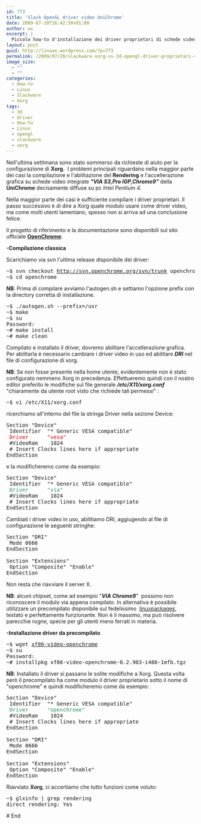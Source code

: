 ```yaml
---
id: 773
title: 'Slack OpenGL driver video UniChrome'
date: 2009-07-20T16:42:50+01:00
author: ax
excerpt: |
  Piccolo how-to d'installazione dei driver proprietari di schede video integrate "VIA S3,Pro IGP, Chrome9" UniChrome  su Slackware e configurazione di Xorg per l'abilitazione Rendering utile alla visualizzazione degli effetti grafici 3D.
layout: post
guid: http://linuax.wordpress.com/?p=773
permalink: /2009/07/20/slackware-xorg-vs-3d-opengl-driver-proprietari-schede-video-unichrome/
image_size:
  - ""
  - ""
categories:
  - How-to
  - Linux
  - Slackware
  - Xorg
tags:
  - 3d
  - driver
  - How-to
  - Linux
  - opengl
  - slackware
  - xorg
---
```

Nell'ultima settimana sono stato sommerso da richieste di aiuto per la configurazione di **Xorg**.  I problemi principali riguardano nella maggior parte dei casi la compilazione e l'abilitazione del **Rendering** e l'accellerazione grafica su schede video integrate _**"VIA S3,Pro IGP,Chrome9"**_ della **UniChrome** decisamente diffuse su pc _Intel Pentium 4_.

Nella maggior parte dei casi è sufficiente compilare i driver proprietari. Il passo successivo è di dire a Xorg quale modulo usare come driver video, ma come molti utenti lamentano, spesso non si arriva ad una conclusione felice.

Il progetto di riferimento e la documentazione sono disponibili sul sito ufficiale **<a href="http://www.openchrome.org/" target="_blank">OpenChrome</a>**.

**-Compilazione classica**

Scarichiamo via svn l'ultima release disponibile dei driver:

<pre>~$ svn checkout <a href="http://svn.openchrome.org/svn/trunk" target="_blank">http://svn.openchrome.org/svn/trunk</a> openchrome
~$ cd openchrome</pre>

**NB**: Prima di compilare avviamo l'autogen.sh e settiamo l'opzione prefix con la directory corretta di installazione.

<pre>~$ ./autogen.sh --prefix=/usr
~$ make
~$ su
Password:
~# make install
~# make clean</pre>

Compilato e installato il driver, dovremo abilitare l'accellerazione grafica. Per abilitarla è necessario cambiare i driver video in uso ed abilitare **_DRI_** nel file di configurazione di xorg.

**NB**: Se non fosse presente nella home utente, evidentemente non è stato configurato nemmeno Xorg in precedenza. Effettueremo quindi con il nostro editor preferito le modifiche sul file generale _**/etc/X11/xorg.conf**_ "chiaramente da utente root visto che richiede tali permessi" :

<pre>~$ vi /etc/X11/xorg.conf</pre>

ricerchiamo all'interno del file la stringa Driver nella sezione Device:

<pre>Section "Device"
 Identifier  "* Generic VESA compatible"
 <span style="color:#ff0000;">Driver      "vesa"</span>
 #VideoRam    1024
 # Insert Clocks lines here if appropriate
EndSection</pre>

e la modificheremo come da esempio:

<pre>Section "Device"
 Identifier  "* Generic VESA compatible"
 <span style="color:#339966;">Driver      "via"</span>
 #VideoRam    1024
 # Insert Clocks lines here if appropriate
EndSection</pre>

Cambiati i driver video in uso, abilitiamo DRI, aggiugendo al file di configurazione le seguenti stringhe:

<pre>Section "DRI"
 Mode 0666
EndSection

Section "Extensions"
 Option "Composite" "Enable"
EndSection</pre>

Non resta che riavviare il server X.

**NB**: alcuni chipset, come ad esempio "_**VIA Chrome9**_"  possono non riconoscere il modulo via appena compilato. In alternativa è possibile utilizzare un precompilato disponibile sul fedelissimo  <a href="http://www.linuxpackages.net/" target="_blank">linuxpackages</a>, testato e perfettamente funzionante. Non è il massimo, ma può risolvere parecchie rogne, specie per gli utenti meno ferrati in materia.

**-Installazione driver da precompilato**

<pre>~$ wget <a href="http://lp.slackwaresupport.com/Slackware/Slackware-12.1/frias/system/xf86-video-openchrome-0.2.903-i486-1mfb.tgz" target="_blank">xf86-video-openchrome</a>
~$ su
Password:
~# installpkg xf86-video-openchrome-0.2.903-i486-1mfb.tgz</pre>

**NB**: Installato il driver si passano le solite modifiche a Xorg. Questa volta però il precompilato ha come modulo il driver proprietario sotto il nome di "openchrome" e quindi modificheremo come da esempio:

<pre>Section "Device"
 Identifier  "* Generic VESA compatible"
 <span style="color:#339966;">Driver      "openchrome"</span>
 #VideoRam    1024
 # Insert Clocks lines here if appropriate
EndSection

Section "DRI"
 Mode 0666
EndSection

Section "Extensions"
 Option "Composite" "Enable"
EndSection</pre>

Riavviato **Xorg**, ci accertiamo che tutto funzioni come voluto:

<pre>~$ glxinfo | grep rendering                                              
direct rendering: Yes</pre>

\# End
